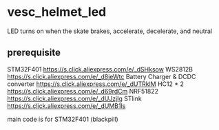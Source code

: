 # vesc_helmet_led

LED turns on when the skate brakes, accelerate, decelerate, and neutral

## prerequisite
STM32F401 https://s.click.aliexpress.com/e/_dSHksow
WS2812B https://s.click.aliexpress.com/e/_d8jeWtc
Battery Charger & DCDC converter https://s.click.aliexpress.com/e/_dUTRklM
HC12 * 2 https://s.click.aliexpress.com/e/_d69rdCm
NRF51822 https://s.click.aliexpress.com/e/_dUJzjlg
STlink https://s.click.aliexpress.com/e/_dUMB1ls

main code is for STM32F401 (blackpill)
